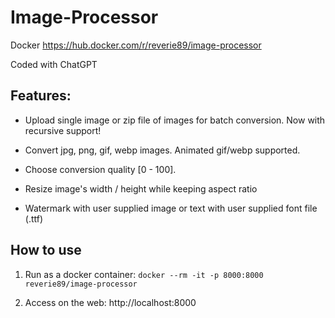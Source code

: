 # Image-Processor

Docker https://hub.docker.com/r/reverie89/image-processor

Coded with ChatGPT

## Features:

- Upload single image or zip file of images for batch conversion. Now with recursive support!

- Convert jpg, png, gif, webp images. Animated gif/webp supported.

- Choose conversion quality [0 - 100].

- Resize image's width / height while keeping aspect ratio

- Watermark with user supplied image or text with user supplied font file (.ttf)

## How to use

1. Run as a docker container:
   `docker --rm -it -p 8000:8000 reverie89/image-processor`

2. Access on the web: http://localhost:8000
